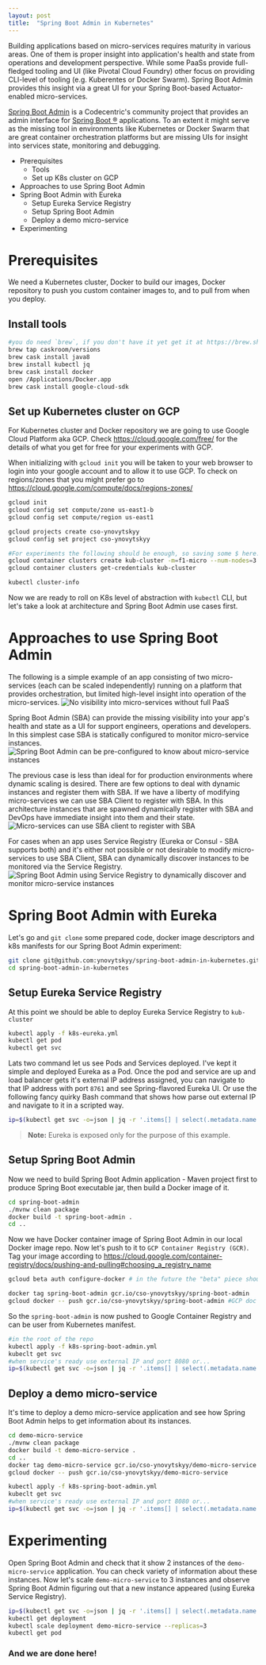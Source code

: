 ```yaml
---
layout: post
title:  "Spring Boot Admin in Kubernetes"
---
```


Building applications based on micro-services requires maturity in various areas. One of them is proper insight into application's health and state from operations and development perspective. While some PaaSs provide full-fledged tooling and UI (like Pivotal Cloud Foundry) other focus on providing CLI-level of tooling (e.g. Kuberentes or Docker Swarm). Spring Boot Admin provides this insight via a great UI for your Spring Boot-based Actuator-enabled micro-services.

[Spring Boot Admin](https://github.com/codecentric/spring-boot-admin) is a
Codecentric's community project that provides an admin interface for [Spring Boot ®](http://projects.spring.io/spring-boot/) applications. To an extent it might serve as the missing tool in environments like Kubernetes or Docker Swarm that are great container orchestration platforms but are missing UIs for insight into services state, monitoring and debugging.

- Prerequisites
  - Tools
  - Set up K8s cluster on GCP
- Approaches to use Spring Boot Admin
- Spring Boot Admin with Eureka
  - Setup Eureka Service Registry
  - Setup Spring Boot Admin
  - Deploy a demo micro-service
- Experimenting

# Prerequisites
We need a Kubernetes cluster, Docker to build our images, Docker repository to push you custom container images to, and to pull from when you deploy.

## Install tools
```bash
#you do need `brew`, if you don't have it yet get it at https://brew.sh
brew tap caskroom/versions
brew cask install java8
brew install kubectl jq
brew cask install docker
open /Applications/Docker.app
brew cask install google-cloud-sdk
```

## Set up Kubernetes cluster on GCP
For Kubernetes cluster and Docker repository we are going to use Google Cloud Platform aka GCP. Check <https://cloud.google.com/free/> for the details of what you get for free for your experiments with GCP.

When initializing with `gcloud init` you will be taken to your web browser to login into your google account and to allow it to use GCP. To check on regions/zones that you might prefer go to <https://cloud.google.com/compute/docs/regions-zones/>
```bash
gcloud init
gcloud config set compute/zone us-east1-b
gcloud config set compute/region us-east1

gcloud projects create cso-ynovytskyy
gcloud config set project cso-ynovytskyy

#For experiments the following should be enough, so saving some $ here. Other wise use defaults: 3 nodes of `n1-standard-1`
gcloud container clusters create kub-cluster -m=f1-micro --num-nodes=3
gcloud container clusters get-credentials kub-cluster

kubectl cluster-info
```
Now we are ready to roll on K8s level of abstraction with `kubectl` CLI, but let's take a look at architecture and Spring Boot Admin use cases first.

# Approaches to use Spring Boot Admin

The following is a simple example of an app consisting of two micro-services (each can be scaled independently) running on a platform that provides orchestration, but limited high-level insight into operation of the micro-services.
![No visibility into micro-services without full PaaS](/images/2018-04-02-1-no-visibility-into-app-instances.png)

Spring Boot Admin (SBA) can provide the missing visibility into your app's health and state as a UI for support engineers, operations and developers. In this simplest case SBA is statically configured to monitor micro-service instances.
![Spring Boot Admin can be pre-configured to know about micro-service instances](/images/2018-04-02-2-sba-knows-about-app-instances.png)

The previous case is less than ideal for for production environments where dynamic scaling is desired. There are few options to deal with dynamic instances and register them with SBA. If we have a liberty of modifying micro-services we can use SBA Client to register with SBA. In this architecture instances that are spawned dynamically register with SBA and DevOps have immediate insight into them and their state.
![Micro-services can use SBA client to register with SBA](/images/2018-04-02-3-app-instances-register-with-sba-using-sba-client.png)

For cases when an app uses Service Registry (Eureka or Consul - SBA supports both) and it's either not possible or not desirable to modify micro-services to use SBA Client, SBA can dynamically discover instances to be monitored via the Service Registry.
![Spring Boot Admin using Service Registry to dynamically discover and monitor micro-service instances](/images/2018-04-02-4-sba-reads-service-registry-to-discover-app-instances.png)

# Spring Boot Admin with Eureka
Let's go and `git clone` some prepared code, docker image descriptors and k8s manifests for our Spring Boot Admin experiment:
```bash
git clone git@github.com:ynovytskyy/spring-boot-admin-in-kubernetes.git
cd spring-boot-admin-in-kubernetes
```

## Setup Eureka Service Registry
At this point we should be able to deploy Eureka Service Registry to `kub-cluster`
```bash
kubectl apply -f k8s-eureka.yml
kubectl get pod
kubectl get svc
```
Lats two command let us see Pods and Services deployed. I've kept it simple and deployed Eureka as a Pod. Once the pod and service are up and load balancer gets it's external IP address assigned, you can navigate to that IP address with port `8761` and see Spring-flavored Eureka UI. Or use the following fancy quirky Bash command that shows how parse out external IP and navigate to it in a scripted way.
```bash
ip=$(kubectl get svc -o=json | jq -r '.items[] | select(.metadata.name == "eureka").status.loadBalancer.ingress[0].ip'); open "http://$ip:8761"
```
> **Note:** Eureka is exposed only for the purpose of this example.

## Setup Spring Boot Admin
Now we need to build Spring Boot Admin application - Maven project first to produce Spring Boot executable jar, then build a Docker image of it.
```bash
cd spring-boot-admin
./mvnw clean package
docker build -t spring-boot-admin .
cd ..
```
Now we have Docker container image of Spring Boot Admin in our local Docker image repo. Now let's push to it to `GCP Container Registry (GCR)`. Tag your image according to <https://cloud.google.com/container-registry/docs/pushing-and-pulling#choosing_a_registry_name>
```bash
gcloud beta auth configure-docker # in the future the "beta" piece should not be needed

docker tag spring-boot-admin gcr.io/cso-ynovytskyy/spring-boot-admin
gcloud docker -- push gcr.io/cso-ynovytskyy/spring-boot-admin #GCP doc says to use "docker push <imge-tag>" but it didn't work for me
```
So the `spring-boot-admin` is now pushed to Google Container Registry and can be user from Kubernetes manifest.
```bash
#in the root of the repo
kubectl apply -f k8s-spring-boot-admin.yml
kubeclt get svc
#when service's ready use external IP and port 8080 or...
ip=$(kubectl get svc -o=json | jq -r '.items[] | select(.metadata.name == "admin").status.loadBalancer.ingress[0].ip'); open "http://$ip:8080"
```

## Deploy a demo micro-service
It's time to deploy a demo micro-service application and see how Spring Boot Admin helps to get information about its instances.
```bash
cd demo-micro-service
./mvnw clean package
docker build -t demo-micro-service .
cd ..
docker tag demo-micro-service gcr.io/cso-ynovytskyy/demo-micro-service
gcloud docker -- push gcr.io/cso-ynovytskyy/demo-micro-service

kubectl apply -f k8s-spring-boot-admin.yml
kubeclt get svc
#when service's ready use external IP and port 8080 or...
ip=$(kubectl get svc -o=json | jq -r '.items[] | select(.metadata.name == "demo-micro-service").status.loadBalancer.ingress[0].ip'); open "http://$ip:8080"
```

# Experimenting
Open Spring Boot Admin and check that it show 2 instances of the `demo-micro-service` application. You can check variety of information about these instances.
Now let's scale `demo-micro-service` to 3 instances and observe Spring Boot Admin figuring out that a new instance appeared (using Eureka Service Registry).
```bash
ip=$(kubectl get svc -o=json | jq -r '.items[] | select(.metadata.name == "admin").status.loadBalancer.ingress[0].ip'); open "http://$ip:8080"
kubectl get deployment
kubectl scale deployment demo-micro-service --replicas=3
kubectl get pod
```

### And we are done here!
